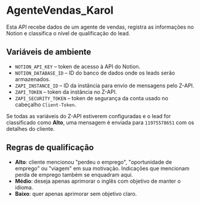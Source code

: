 # AgenteVendas_Karol

Esta API recebe dados de um agente de vendas, registra as informações no Notion e classifica o nível de qualificação do lead.

## Variáveis de ambiente

- `NOTION_API_KEY` – token de acesso à API do Notion.
- `NOTION_DATABASE_ID` – ID do banco de dados onde os leads serão armazenados.
- `ZAPI_INSTANCE_ID` – ID da instância para envio de mensagens pelo Z-API.
- `ZAPI_TOKEN` – token da instância no Z-API.
- `ZAPI_SECURITY_TOKEN` – token de segurança da conta usado no cabeçalho `Client-Token`.

Se todas as variáveis do Z-API estiverem configuradas e o lead for classificado como **Alto**, uma mensagem é enviada para `11975578651` com os detalhes do cliente.

## Regras de qualificação

- **Alto**: cliente mencionou "perdeu o emprego", "oportunidade de emprego" ou "viagem" em sua motivação. Indicações que mencionam perda de emprego também se enquadram aqui.
- **Médio**: deseja apenas aprimorar o inglês com objetivo de manter o idioma.
- **Baixo**: quer apenas aprimorar sem objetivo claro.
